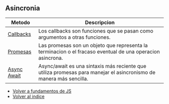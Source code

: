## Asincronia

| Metodo                                    | Descripcion                                                                                                        |
|-------------------------------------------|--------------------------------------------------------------------------------------------------------------------|
| [Callbacks](./Callbacks/Callbacks.md)     | Los callbacks son funciones que se pasan como argumentos a otras funciones.                                        |
| [Promesas](./Promesas/Promesas.md)        | Las promesas son un objeto que representa la terminacion o el fracaso eventual de una operacion asincrona.         |
| [Async Await](./AsyncAwait/AsyncAwait.md) | Async/await es una sintaxis más reciente que utiliza promesas para manejar el asincronismo de manera más sencilla. |

- [Volver a fundamentos de JS](../../JavaScript/Fundamentos/Fundamentos.md)
- [Volver al indice](../../README.md)